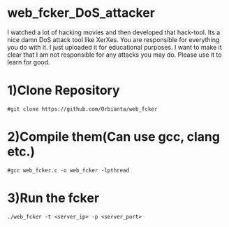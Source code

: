 # web_fcker_DoS_attacker
I watched a lot of hacking movies and then developed that hack-tool. Its a nice damn DoS attack tool like XerXes. You are responsible for everything you do with it. I just uploaded it for educational purposes. I want to make it clear that I am not responsible for any attacks you may do. Please use it to learn for good. 

# 1)Clone Repository
```
#git clone https://github.com/0rbianta/web_fcker
```
# 2)Compile them(Can use gcc, clang etc.)
```
#gcc web_fcker.c -o web_fcker -lpthread
```
# 3)Run the fcker
```
./web_fcker -t <server_ip> -p <server_port>
```
